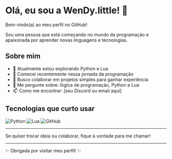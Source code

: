 # Olá, eu sou a WenDy.little! 👋

Bem-vindo(a) ao meu perfil no GitHub!

Sou uma pessoa que está começando no mundo da programação e apaixonada por aprender novas linguagens e tecnologias.

## Sobre mim

- 🔭 Atualmente estou explorando Python e Lua  
- 🌱 Comecei recentemente nessa jornada da programação  
- 👯 Busco colaborar em projetos simples para ganhar experiência  
- 💬 Me pergunte sobre: lógica de programação, Python e Lua  
- 📫 Como me encontrar: [seu Discord ou email aqui]

## Tecnologias que curto usar

![Python](https://img.shields.io/badge/-Python-3776AB?style=flat&logo=python&logoColor=white)
![Lua](https://img.shields.io/badge/-Lua-2C2D72?style=flat&logo=lua&logoColor=white)
![GitHub](https://img.shields.io/badge/-GitHub-181717?style=flat&logo=github&logoColor=white)

---

Se quiser trocar ideia ou colaborar, fique à vontade para me chamar!

---

✨ Obrigada por visitar meu perfil! ✨